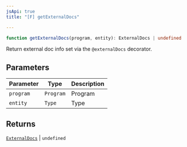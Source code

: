 ```yaml
---
jsApi: true
title: "[F] getExternalDocs"

---
```

```ts
function getExternalDocs(program, entity): ExternalDocs | undefined
```

Return external doc info set via the `@externalDocs` decorator.

## Parameters

| Parameter | Type | Description |
| ------ | ------ | ------ |
| `program` | `Program` | Program |
| `entity` | `Type` | Type |

## Returns

[`ExternalDocs`](../interfaces/ExternalDocs.md) \| `undefined`

